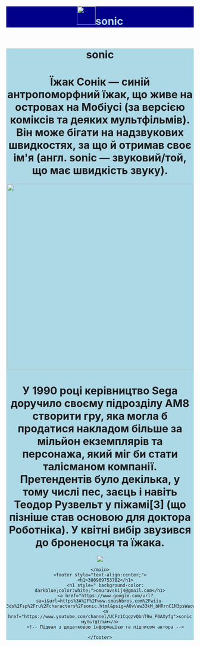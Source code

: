 <html>
<title></title>
<body>
    <header>
      <h1 style="color:lightblue; background-color: darkblue;"><img src="https://i.pinimg.com/564x/1e/b5/63/1eb563a1abc29e1ec2df5e00647de476.jpg""50px" height="50px">sonic</h1>
        <!-- Шапка: назва сайту, логотип, посилання -->
    </header>
    <main style=" background-color:lightblue;text-align:center">
        <h1>sonic</h1>
        <h1>Їжак Сонік — синій антропоморфний їжак, що живе на островах на Мобіусі (за версією коміксів та деяких мультфільмів). Він може бігати на надзвукових швидкостях, за що й отримав своє ім'я (англ. sonic — звуковий/той, що має швидкість звуку).</h1>
        <img src="https://www.smashbros.com/images/og/sonic.jpg""500px" height="500px">
        <h1>У 1990 році керівництво Sega доручило своєму підрозділу AM8 створити гру, яка могла б продатися накладом більше за мільйон екземплярів та персонажа, який міг би стати талісманом компанії. Претендентів було декілька, у тому числі пес, заєць і навіть Теодор Рузвельт у піжамі[3] (що пізніше став основою для доктора Роботніка). У квітні вибір звузився до броненосця та їжака.</h1>
        <img src="https://mario.wiki.gallery/images/thumb/1/12/Tokyo2020triviasonic.png/250px-Tokyo2020triviasonic.png"
        <!-- Основна інформація сайту -->

    </main>
    <footer style="text-align:center;">
        <h1>380969753782</h1>
        <h1 style=" background-color: darkblue;color:white;">omuravskij4@gmail.com</h1>
        <a href="https://www.google.com/url?sa=i&url=https%3A%2F%2Fwww.smashbros.com%2Fwiiu-3ds%2Fsp%2Fru%2Fcharacters%2Fsonic.html&psig=AOvVaw33kM_bHRrnC1N3psWaowUZ&ust=1747316105075000&source=images&cd=vfe&opi=89978449&ved=0CBQQjRxqFwoTCOjqq_qJo40DFQAAAAAdAAAAABA8">sonic</a>
        <a href="https://www.youtube.com/channel/UCFz1CqqzvQbnT9w_P0AXyfg">sonic мультфільм</a>
        <!-- Підвал з додатковою інформацією та підписом автора -->
      
    </footer>
</body>

</html>
